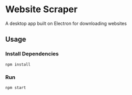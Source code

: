 # Website Scraper

A desktop app built on Electron for downloading websites

## Usage

### Install Dependencies

```
npm install
```

### Run

```
npm start